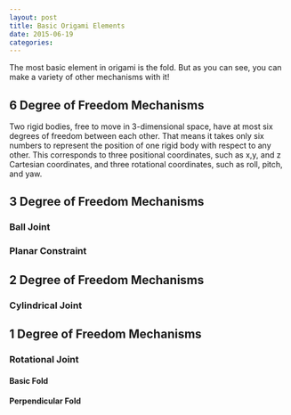 ```yaml
---
layout: post
title: Basic Origami Elements
date: 2015-06-19
categories: 
---
```


The most basic element in origami is the fold.  But as you can see, you can make a variety of other mechanisms with it!

6 Degree of Freedom Mechanisms
-----------
Two rigid bodies, free to move in 3-dimensional space, have at most six degrees of freedom between each other. That means it takes only six numbers to represent the position of one rigid body with respect to any other.  This corresponds to three positional coordinates, such as x,y, and z Cartesian coordinates, and three rotational coordinates, such as roll, pitch, and yaw.

3 Degree of Freedom Mechanisms
-----------

### Ball Joint

### Planar Constraint

2 Degree of Freedom Mechanisms
-----------

### Cylindrical Joint

1 Degree of Freedom Mechanisms
-----------

### Rotational Joint

#### Basic Fold
#### Perpendicular Fold


